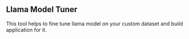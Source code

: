 ## Llama Model Tuner 
This tool helps to fine tune llama model on your custom dataset and build application for it.